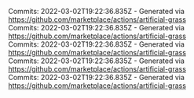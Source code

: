 Commits: 2022-03-02T19:22:36.835Z - Generated via https://github.com/marketplace/actions/artificial-grass
<br>
Commits: 2022-03-02T19:22:36.835Z - Generated via https://github.com/marketplace/actions/artificial-grass
<br>
Commits: 2022-03-02T19:22:36.835Z - Generated via https://github.com/marketplace/actions/artificial-grass
<br>
Commits: 2022-03-02T19:22:36.835Z - Generated via https://github.com/marketplace/actions/artificial-grass
<br>
Commits: 2022-03-02T19:22:36.835Z - Generated via https://github.com/marketplace/actions/artificial-grass
<br>
